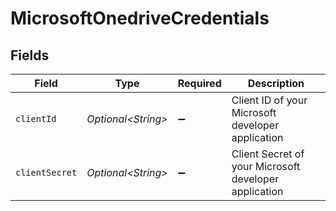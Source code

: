 # MicrosoftOnedriveCredentials


## Fields

| Field                                                 | Type                                                  | Required                                              | Description                                           |
| ----------------------------------------------------- | ----------------------------------------------------- | ----------------------------------------------------- | ----------------------------------------------------- |
| `clientId`                                            | *Optional\<String>*                                   | :heavy_minus_sign:                                    | Client ID of your Microsoft developer application     |
| `clientSecret`                                        | *Optional\<String>*                                   | :heavy_minus_sign:                                    | Client Secret of your Microsoft developer application |